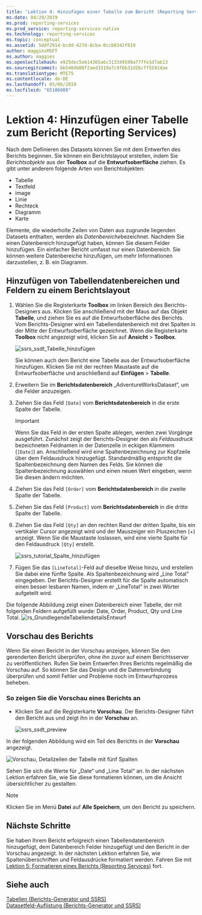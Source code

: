 ```yaml
---
title: 'Lektion 4: Hinzufügen einer Tabelle zum Bericht (Reporting Services) | Microsoft-Dokumentation'
ms.date: 04/29/2019
ms.prod: reporting-services
ms.prod_service: reporting-services-native
ms.technology: reporting-services
ms.topic: conceptual
ms.assetid: 5ddf2914-bcdd-427d-8cba-0ccb8342f819
author: maggiesMSFT
ms.author: maggies
ms.openlocfilehash: e925dec5eb14365a6c313349599a77ffe1d7ab13
ms.sourcegitcommit: bb5484b08f2aed3319a7c9f6b32d26cff5591dae
ms.translationtype: MTE75
ms.contentlocale: de-DE
ms.lasthandoff: 05/06/2019
ms.locfileid: "65106008"
---
```

# <a name="lesson-4-adding-a-table-to-the-report-reporting-services"></a>Lektion 4: Hinzufügen einer Tabelle zum Bericht (Reporting Services)

Nach dem Definieren des Datasets können Sie mit dem Entwerfen des Berichts beginnen. Sie können ein Berichtslayout erstellen, indem Sie *Berichtsobjekte* aus der **Toolbox** auf die **Entwurfsoberfläche** ziehen. Es gibt unter anderem folgende Arten von Berichtobjekten:

- Tabelle
- Textfeld
- image
- Linie
- Rechteck
- Diagramm
- Karte

Elemente, die wiederholte Zeilen von Daten aus zugrunde liegenden Datasets enthalten, werden als *Datenbereiche*bezeichnet. Nachdem Sie einen Datenbereich hinzugefügt haben, können Sie diesem Felder hinzufügen. Ein einfacher Bericht umfasst nur einen Datenbereich. Sie können weitere Datenbereiche hinzufügen, um mehr Informationen darzustellen, z. B. ein Diagramm.

## <a name="add-a-table-data-region-and-fields-to-a-report-layout"></a>Hinzufügen von Tabellendatenbereichen und Feldern zu einem Berichtslayout

1. Wählen Sie die Registerkarte **Toolbox** im linken Bereich des Berichts-Designers aus. Klicken Sie anschließend mit der Maus auf das Objekt **Tabelle**, und ziehen Sie es auf die Entwurfsoberfläche des Berichts. Vom Berichts-Designer wird ein Tabellendatenbereich mit drei Spalten in der Mitte der Entwurfsoberfläche gezeichnet. Wenn die Registerkarte **Toolbox** nicht angezeigt wird, klicken Sie auf **Ansicht** > **Toolbox**.

    ![ssrs_ssdt_Tabelle_hinzufügen](media/ssrs-ssdt-addtable.png)

    Sie können auch dem Bericht eine Tabelle aus der Entwurfsoberfläche hinzufügen. Klicken Sie mit der rechten Maustaste auf die Entwurfsoberfläche und anschließend auf **Einfügen** > **Tabelle**.

2. Erweitern Sie im **Berichtsdatenbereich** „AdventureWorksDataset“, um die Felder anzuzeigen.

3. Ziehen Sie das Feld `[Date]` vom **Berichtsdatenbereich** in die erste Spalte der Tabelle.

    > [!IMPORTANT]
    > Wenn Sie das Feld in der ersten Spalte ablegen, werden zwei Vorgänge ausgeführt. Zunächst zeigt der Berichts-Designer den als *Feldausdruck* bezeichneten Feldnamen in der Datenzelle in eckigen Klammern (`[Date]`) an. Anschließend wird eine Spaltenbezeichnung zur Kopfzeile über dem Feldausdruck hinzugefügt. Standardmäßig entspricht die Spaltenbezeichnung dem Namen des Felds. Sie können die Spaltenbezeichnung auswählen und einen neuen Wert eingeben, wenn Sie diesen ändern möchten.

4. Ziehen Sie das Feld `[Order]` vom **Berichtsdatenbereich** in die zweite Spalte der Tabelle.

5. Ziehen Sie das Feld `[Product]` vom **Berichtsdatenbereich** in die dritte Spalte der Tabelle.

6. Ziehen Sie das Feld `[Qty]` an den rechten Rand der dritten Spalte, bis ein vertikaler Cursor angezeigt wird und der Mauszeiger ein Pluszeichen (+) anzeigt. Wenn Sie die Maustaste loslassen, wird eine vierte Spalte für den Feldausdruck `[Qty]` erstellt.

    ![ssrs_tutorial_Spalte_hinzufügen](media/ssrs-tutorial-addcolumn.png)

7. Fügen Sie das `[LineTotal]`-Feld auf dieselbe Weise hinzu, und erstellen Sie dabei eine fünfte Spalte. Als Spaltenbezeichnung wird „Line Total“ eingegeben. Der Berichts-Designer erstellt für die Spalte automatisch einen besser lesbaren Namen, indem er „LineTotal“ in zwei Wörter aufgeteilt wird.

Die folgende Abbildung zeigt einen Datenbereich einer Tabelle, der mit folgenden Feldern aufgefüllt wurde: Date, Order, Product, Qty und Line Total.
![rs_GrundlegendeTabellendetailsEntwurf](media/rs-basictabledetailsdesign.png)

## <a name="preview-your-report"></a>Vorschau des Berichts

Wenn Sie einen Bericht in der Vorschau anzeigen, können Sie den gerenderten Bericht überprüfen, ohne ihn zuvor auf einem Berichtsserver zu veröffentlichen. Rufen Sie beim Entwerfen Ihres Berichts regelmäßig die Vorschau auf. So können Sie das Design und die Datenverbindung überprüfen und somit Fehler und Probleme noch im Entwurfsprozess beheben.

### <a name="to-preview-a-report"></a>So zeigen Sie die Vorschau eines Berichts an

- Klicken Sie auf die Registerkarte **Vorschau**. Der Berichts-Designer führt den Bericht aus und zeigt ihn in der **Vorschau** an.

    ![ssrs_ssdt_preview](media/ssrs-ssdt-preview.png)

In der folgenden Abbildung wird ein Teil des Berichts in der **Vorschau** angezeigt.

   ![Vorschau, Detailzeilen der Tabelle mit fünf Spalten](media/rs-basictabledetailspreview.png "Vorschau, Detailzeilen der Tabelle mit fünf Spalten")

Sehen Sie sich die Werte für „Date“ und „Line Total“ an. In der nächsten Lektion erfahren Sie, wie Sie diese formatieren können, um die Ansicht übersichtlicher zu gestalten.

> [!NOTE]
> Klicken Sie im Menü **Datei** auf **Alle Speichern**, um den Bericht zu speichern.

## <a name="next-steps"></a>Nächste Schritte

Sie haben Ihrem Bericht erfolgreich einen Tabellendatenbereich hinzugefügt, dem Datenbereich Felder hinzugefügt und den Bericht in der Vorschau angezeigt. In der nächsten Lektion erfahren Sie, wie Spaltenüberschriften und Feldausdrücke formatiert werden. Fahren Sie mit [Lektion 5: Formatieren eines Berichts &#40;Reporting Services&#41;](lesson-5-formatting-a-report-reporting-services.md) fort.
  
## <a name="see-also"></a>Siehe auch

[Tabellen &#40;Berichts-Generator und SSRS&#41;](report-design/tables-report-builder-and-ssrs.md)  
[Datasetfeld-Auflistung &#40;Berichts-Generator und SSRS&#41;](report-data/dataset-fields-collection-report-builder-and-ssrs.md)  
